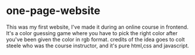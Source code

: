 # one-page-website
This was my first website, I've made it during an online course in frontend. 
It's a color guessing game where you have to pick the right color after you've been given the color in rgb format. 
credits of the idea goes to colt steele who was the course instructor, and it's pure html,css and javascript.
